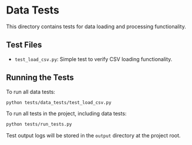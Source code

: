 # Data Tests

This directory contains tests for data loading and processing functionality.

## Test Files

- `test_load_csv.py`: Simple test to verify CSV loading functionality.

## Running the Tests

To run all data tests:
```bash
python tests/data_tests/test_load_csv.py
```

To run all tests in the project, including data tests:
```bash
python tests/run_tests.py
```

Test output logs will be stored in the `output` directory at the project root. 
